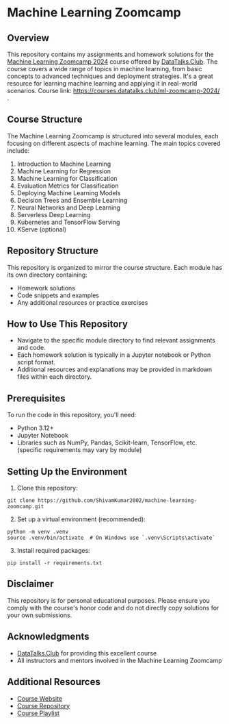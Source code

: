 # Machine Learning Zoomcamp

## Overview

This repository contains my assignments and homework solutions for the [Machine Learning Zoomcamp 2024](https://courses.datatalks.club/ml-zoomcamp-2024/) course offered by [DataTalks.Club](https://datatalks.club/). The course covers a wide range of topics in machine learning, from basic concepts to advanced techniques and deployment strategies. It's a great resource for learning machine learning and applying it in real-world scenarios. Course link: https://courses.datatalks.club/ml-zoomcamp-2024/ .

## Course Structure

The Machine Learning Zoomcamp is structured into several modules, each focusing on different aspects of machine learning. The main topics covered include:

1. Introduction to Machine Learning
2. Machine Learning for Regression
3. Machine Learning for Classification
4. Evaluation Metrics for Classification
5. Deploying Machine Learning Models
6. Decision Trees and Ensemble Learning
7. Neural Networks and Deep Learning
8. Serverless Deep Learning
9. Kubernetes and TensorFlow Serving
10. KServe (optional)


## Repository Structure

This repository is organized to mirror the course structure. Each module has its own directory containing:

- Homework solutions
- Code snippets and examples
- Any additional resources or practice exercises


## How to Use This Repository

- Navigate to the specific module directory to find relevant assignments and code.
- Each homework solution is typically in a Jupyter notebook or Python script format.
- Additional resources and explanations may be provided in markdown files within each directory.


## Prerequisites

To run the code in this repository, you'll need:

- Python 3.12+
- Jupyter Notebook
- Libraries such as NumPy, Pandas, Scikit-learn, TensorFlow, etc. (specific requirements may vary by module)


## Setting Up the Environment

1. Clone this repository:

```
git clone https://github.com/ShivamKumar2002/machine-learning-zoomcamp.git
```

2. Set up a virtual environment (recommended):

```
python -m venv .venv
source .venv/bin/activate  # On Windows use `.venv\Scripts\activate`
```

3. Install required packages:
```
pip install -r requirements.txt
```

## Disclaimer

This repository is for personal educational purposes. Please ensure you comply with the course's honor code and do not directly copy solutions for your own submissions.


## Acknowledgments

- [DataTalks.Club](https://datatalks.club/) for providing this excellent course
- All instructors and mentors involved in the Machine Learning Zoomcamp


## Additional Resources

- [Course Website](https://courses.datatalks.club/ml-zoomcamp-2024/)
- [Course Repository](https://github.com/DataTalksClub/machine-learning-zoomcamp)
- [Course Playlist](https://www.youtube.com/playlist?list=PL3MmuxUbc_hIhxl5Ji8t4O6lPAOpHaCLR)
